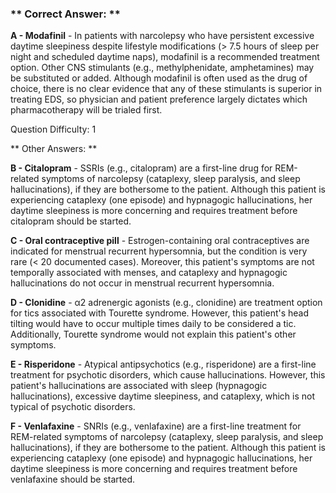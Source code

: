 ### ** Correct Answer: **

**A - Modafinil** - In patients with narcolepsy who have persistent excessive daytime sleepiness despite lifestyle modifications (> 7.5 hours of sleep per night and scheduled daytime naps), modafinil is a recommended treatment option. Other CNS stimulants (e.g., methylphenidate, amphetamines) may be substituted or added. Although modafinil is often used as the drug of choice, there is no clear evidence that any of these stimulants is superior in treating EDS, so physician and patient preference largely dictates which pharmacotherapy will be trialed first.

Question Difficulty: 1

** Other Answers: **

**B - Citalopram** - SSRIs (e.g., citalopram) are a first-line drug for REM-related symptoms of narcolepsy (cataplexy, sleep paralysis, and sleep hallucinations), if they are bothersome to the patient. Although this patient is experiencing cataplexy (one episode) and hypnagogic hallucinations, her daytime sleepiness is more concerning and requires treatment before citalopram should be started.

**C - Oral contraceptive pill** - Estrogen-containing oral contraceptives are indicated for menstrual recurrent hypersomnia, but the condition is very rare (< 20 documented cases). Moreover, this patient's symptoms are not temporally associated with menses, and cataplexy and hypnagogic hallucinations do not occur in menstrual recurrent hypersomnia.

**D - Clonidine** - α2 adrenergic agonists (e.g., clonidine) are treatment option for tics associated with Tourette syndrome. However, this patient's head tilting would have to occur multiple times daily to be considered a tic. Additionally, Tourette syndrome would not explain this patient's other symptoms.

**E - Risperidone** - Atypical antipsychotics (e.g., risperidone) are a first-line treatment for psychotic disorders, which cause hallucinations. However, this patient's hallucinations are associated with sleep (hypnagogic hallucinations), excessive daytime sleepiness, and cataplexy, which is not typical of psychotic disorders.

**F - Venlafaxine** - SNRIs (e.g., venlafaxine) are a first-line treatment for REM-related symptoms of narcolepsy (cataplexy, sleep paralysis, and sleep hallucinations), if they are bothersome to the patient. Although this patient is experiencing cataplexy (one episode) and hypnagogic hallucinations, her daytime sleepiness is more concerning and requires treatment before venlafaxine should be started.

